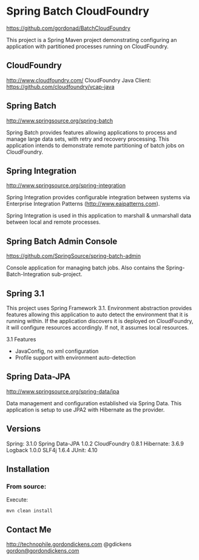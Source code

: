 Spring Batch CloudFoundry
=========================
https://github.com/gordonad/BatchCloudFoundry


This project is a Spring Maven project demonstrating configuring an application with partitioned processes running on CloudFoundry.

CloudFoundry
------------
http://www.cloudfoundry.com/
CloudFoundry Java Client: https://github.com/cloudfoundry/vcap-java


Spring Batch
------------
http://www.springsource.org/spring-batch

Spring Batch provides features allowing applications to process and manage large data sets, with retry and recovery processing.  This application intends to demonstrate remote partitioning of batch jobs on CloudFoundry.



Spring Integration
------------------
http://www.springsource.org/spring-integration


Spring Integration provides configurable integration between systems via Enterprise Integration Patterns (http://www.eaipatterns.com).

Spring Integration is used in this application to marshall & unmarshall data between local and remote processes.



Spring Batch Admin Console
--------------------------
https://github.com/SpringSource/spring-batch-admin

Console application for managing batch jobs.  Also contains the Spring-Batch-Integration sub-project.



Spring 3.1
----------

This project uses Spring Framework 3.1.  Environment abstraction provides features allowing this application to auto detect the environment that it is running within.  If the application discovers it is deployed on CloudFoundry, it will configure resources accordingly.  If not, it assumes local resources.

3.1 Features
- JavaConfig, no xml configuration
- Profile support with environment auto-detection



Spring Data-JPA
---------------
http://www.springsource.org/spring-data/jpa

Data management and configuration established via Spring Data.  This application is setup to use JPA2 with Hibernate as the provider.



Versions
--------
Spring: 3.1.0
Spring Data-JPA 1.0.2
CloudFoundry 0.8.1
Hibernate: 3.6.9
Logback 1.0.0
SLF4j 1.6.4
JUnit: 4.10



Installation
------------

### From source:

Execute:

`mvn clean install`



Contact Me
----------
http://technophile.gordondickens.com
@gdickens
gordon@gordondickens.com

